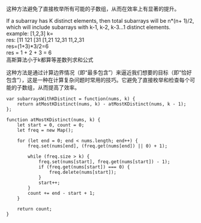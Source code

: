 这种方法避免了直接枚举所有可能的子数组，从而在效率上有显著的提升。     

If a subarray has K distinct elements, then total subarrays will be n*(n+ 1)/2, which will include subarrays with k-1, k-2, k-3...1 distinct elements.     
example: [1,2,3] k=    
res: [11 121 [31 [1,21 12,31 11,2,31    
res=(1+3)*3/2=6    
res = 1 + 2 + 3 = 6    
高斯算法小于k都算等差数列求和公式   

这种方法是通过计算边界情况（即“最多包含”）来逼近我们想要的目标（即“恰好包含”），这是一种在计算复杂问题时常用的技巧。它避免了直接枚举和检查每个可能的子数组，从而提高了效率。       

```code
var subarraysWithKDistinct = function(nums, k) {
    return atMostKDistinct(nums, k) - atMostKDistinct(nums, k - 1);
};

function atMostKDistinct(nums, k) {
    let start = 0, count = 0;
    let freq = new Map();

    for (let end = 0; end < nums.length; end++) {
        freq.set(nums[end], (freq.get(nums[end]) || 0) + 1);

        while (freq.size > k) {
            freq.set(nums[start], freq.get(nums[start]) - 1);
            if (freq.get(nums[start]) === 0) {
                freq.delete(nums[start]);
            }
            start++;
        }
        count += end - start + 1;
    }

    return count;
}

```

